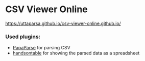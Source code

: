# CSV Viewer Online
https://uttaparsa.github.io/csv-viewer-online.github.io/

### Used plugins:

- [PapaParse](https://github.com/mholt/PapaParse) for parsing CSV
- [handsontable](https://github.com/handsontable/handsontable) for showing the parsed data as a spreadsheet
